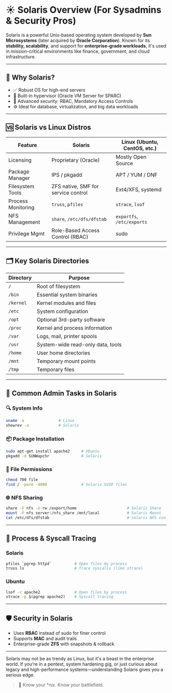 # ☀️ Solaris Overview (For Sysadmins & Security Pros)

Solaris is a powerful Unix-based operating system developed by **Sun Microsystems** (later acquired by **Oracle Corporation**). Known for its **stability, scalability**, and support for **enterprise-grade workloads**, it's used in mission-critical environments like finance, government, and cloud infrastructure.

---

## 🎯 Why Solaris?

* ✅ Robust OS for high-end servers
* 🧠 Built-in hypervisor (Oracle VM Server for SPARC)
* 🔐 Advanced security: RBAC, Mandatory Access Controls
* ⚙️ Ideal for database, virtualization, and big data workloads

---

## 🆚 Solaris vs Linux Distros

| Feature            | Solaris                             | Linux (Ubuntu, CentOS, etc.) |
| ------------------ | ----------------------------------- | ---------------------------- |
| Licensing          | Proprietary (Oracle)                | Mostly Open Source           |
| Package Manager    | IPS / pkgadd                        | APT / YUM / DNF              |
| Filesystem Tools   | ZFS native, SMF for service control | Ext4/XFS, systemd            |
| Process Monitoring | `truss`, `pfiles`                   | `strace`, `lsof`             |
| NFS Management     | `share`, `/etc/dfs/dfstab`          | `exportfs`, `/etc/exports`   |
| Privilege Mgmt     | Role-Based Access Control (RBAC)    | sudo                         |

---

## 🗂️ Key Solaris Directories

| Directory | Purpose                           |
| --------- | --------------------------------- |
| `/`       | Root of filesystem                |
| `/bin`    | Essential system binaries         |
| `/kernel` | Kernel modules and files          |
| `/etc`    | System configuration              |
| `/opt`    | Optional 3rd-party software       |
| `/proc`   | Kernel and process information    |
| `/var`    | Logs, mail, printer spools        |
| `/usr`    | System-wide read-only data, tools |
| `/home`   | User home directories             |
| `/mnt`    | Temporary mount points            |
| `/tmp`    | Temporary files                   |

---

## 🧰 Common Admin Tasks in Solaris

### 🔍 System Info

```bash
uname -a               # Linux
showrev -a             # Solaris
```

### 📦 Package Installation

```bash
sudo apt-get install apache2     # Ubuntu
pkgadd -d SUNWapchr              # Solaris
```

### 🔐 File Permissions

```bash
chmod 700 file
find / -perm -4000               # Solaris SUID files
```

### 🌐 NFS Sharing

```bash
share -F nfs -o rw /export/home                      # Solaris Share
mount -F nfs server:/nfs_share /mnt/local            # Solaris Mount
cat /etc/dfs/dfstab                                  # Solaris NFS config
```

---

## 🔎 Process & Syscall Tracing

### Solaris

```bash
pfiles `pgrep httpd`          # Open files by process
truss ls                      # Trace syscalls (like strace)
```

### Ubuntu

```bash
lsof -c apache2               # Open files by process
strace -p $(pgrep apache2)    # Syscall tracing
```

---

## 🛡️ Security in Solaris

* Uses **RBAC** instead of sudo for finer control
* Supports **MAC** and audit trails
* Enterprise-grade **ZFS** with snapshots & rollback

---

Solaris may not be as trendy as Linux, but it's a beast in the enterprise world. If you're in a pentest, system hardening gig, or just curious about legacy and high-performance systems—understanding Solaris gives you a serious edge.

> 🧠 Know your \*nix. Know your battlefield.
